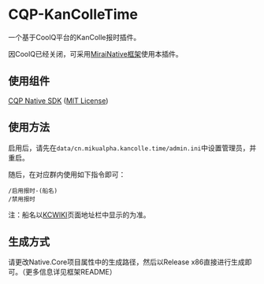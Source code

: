 # CQP-KanColleTime
一个基于CoolQ平台的KanColle报时插件。

因CoolQ已经关闭，可采用[MiraiNative框架](https://github.com/iTXTech/mirai-native)使用本插件。

## 使用组件
[CQP Native SDK](https://github.com/Jie2GG/Native.Cqp.Csharp) ([MIT License](https://github.com/Jie2GG/Native.Cqp.Csharp/blob/Final/LICENSE))

## 使用方法
启用后，请先在```data/cn.mikualpha.kancolle.time/admin.ini```中设置管理员，并重启。

随后，在对应群内使用如下指令即可：

```
/启用报时-(船名)
/禁用报时
```
注：船名以[KCWIKI](https://zh.kcwiki.cn/wiki/)页面地址栏中显示的为准。

## 生成方式
请更改Native.Core项目属性中的生成路径，然后以Release x86直接进行生成即可。（更多信息详见框架README）
